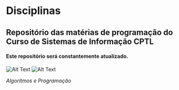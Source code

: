 # Disciplinas
## Repositório das matérias de programação do Curso de Sistemas de Informação CPTL
#### Este repositório será constantemente atualizado.

![Alt Text](https://i.imgur.com/B88poD3.png)
![Alt Text](https://i.imgur.com/i8KFzrS.png)


*Algoritmos e Programação*  

